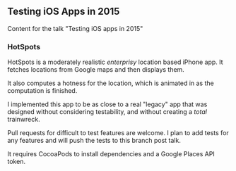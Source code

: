 ## Testing iOS Apps in 2015

Content for the talk "Testing iOS apps in 2015"

### HotSpots

HotSpots is a moderately realistic *enterprisy* location based iPhone app. It
fetches locations from Google maps and then displays them.

It also computes a hotness for the location, which is animated in as the
computation is finished.

I implemented this app to be as close to a real "legacy" app that was designed
without considering testability, and without creating a *total* trainwreck.

Pull requests for difficult to test features are welcome. I plan to add tests
for any features and will push the tests to this branch post talk.

It requires CocoaPods to install dependencies and a Google Places API token.

